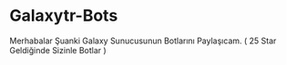 # Galaxytr-Bots
Merhabalar Şuanki Galaxy Sunucusunun Botlarını Paylaşıcam. ( 25 Star Geldiğinde Sizinle Botlar )

